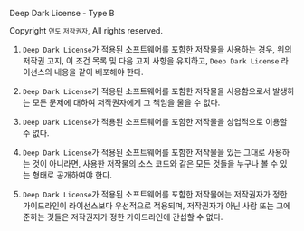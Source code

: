 Deep Dark License - Type B

Copyright `연도` `저작권자`, All rights reserved.

1. `Deep Dark License`가 적용된 소프트웨어를 포함한 저작물을 사용하는 경우, 위의 저작권 고지, 이 조건 목록 및 다음 고지 사항을 유지하고, `Deep Dark License` 라이선스의 내용을 같이 배포해야 한다.

2. `Deep Dark License`가 적용된 소프트웨어를 포함한 저작물을 사용함으로서 발생하는 모든 문제에 대하여 저작권자에게 그 책임을 물을 수 없다.

3. `Deep Dark License`가 적용된 소프트웨어를 포함한 저작물을 상업적으로 이용할 수 없다.

4. `Deep Dark License`가 적용된 소프트웨어를 포함한 저작물을 있는 그대로 사용하는 것이 아니라면, 사용한 저작물의 소스 코드와 같은 모든 것들을 누구나 볼 수 있는 형태로 공개하여야 한다.

5. `Deep Dark License`가 적용된 소프트웨어를 포함한 저작물에는 저작권자가 정한 가이드라인이 라이선스보다 우선적으로 적용되며, 저작권자가 아닌 사람 또는 그에 준하는 것들은 저작권자가 정한 가이드라인에 간섭할 수 없다.
